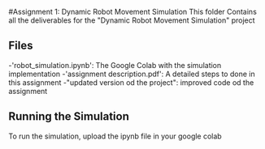 #Assignment 1: Dynamic Robot Movement Simulation
This folder Contains all the deliverables for the "Dynamic Robot Movement Simulation" project

## Files
-'robot_simulation.ipynb': The Google Colab with the simulation implementation
-'assignment description.pdf': A detailed steps to done in this assignment
-"updated version od the project": improved code od the assignment
## Running the Simulation
To run the simulation, upload the ipynb file in your google colab
